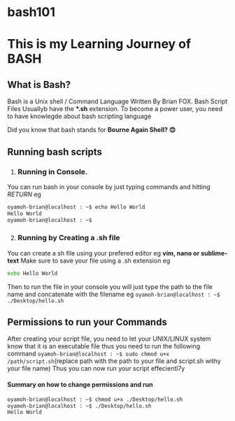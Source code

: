 # bash101
# This is my Learning Journey of BASH
## What is Bash?

Bash is a Unix shell / Command Language Written By Brian FOX. Bash Script Files Usuallyb have the <b>*.sh</b> extension. To become a power user, you need to have knowlegde about bash scripting language


Did you know that bash stands for <b>Bourne Again Shell? 😊</b> 
 ## Running bash scripts
 
1. ### Running in Console.
You can run bash in your console by just typing commands and hitting *RETURN* 
eg 
```bash
oyamoh-brian@localhost : ~$ echo Hello World
Hello World
oyamoh-brian@localhost : ~$
```
2. ### Running by Creating a .sh file
You can create a sh file using your prefered editor eg **vim, nano or sublime-text**
Make sure to save your file using a .sh extension
eg 
```bash
echo Hello World
```
Then to run the file in your console you will just type the path to the file name and concatenate with the filename
eg ```oyamoh-brian@localhost : ~$ ./Desktop/hello.sh```

## Permissions to run your Commands
After creating your script file, you need to let your UNIX/LINUX system know that it is an executable file
thus you need to run the following command
```oyamoh-brian@localhost : ~$ sudo chmod u+x /path/script.sh```(replace path with the path to your file and script.sh withy your file name)
Thus you can now run your script effecientl7y
#### Summary on how to change permissions and run
```bash
oyamoh-brian@localhost : ~$ chmod u+x ./Desktop/hello.sh
oyamoh-brian@localhost : ~$ ./Desktop/hello.sh
Hello World
```
